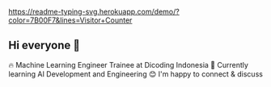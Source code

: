 https://readme-typing-svg.herokuapp.com/demo/?color=7B00F7&lines=Visitor+Counter

## Hi everyone 👋

🔥 Machine Learning Engineer Trainee at Dicoding Indonesia
🤖 Currently learning AI Development and Engineering
😊 I'm happy to connect & discuss

<!--
**Faturrachman-dev/faturrachman-dev** is a ✨ _special_ ✨ repository because its `README.md` (this file) appears on your GitHub profile.

Here are some ideas to get you started:

- 🔭 I’m currently working on ...
- 🌱 I’m currently learning ...
- 👯 I’m looking to collaborate on ...
- 🤔 I’m looking for help with ...
- 💬 Ask me about ...
- 📫 How to reach me: ...
- 😄 Pronouns: ...
- ⚡ Fun fact: ...
-->
